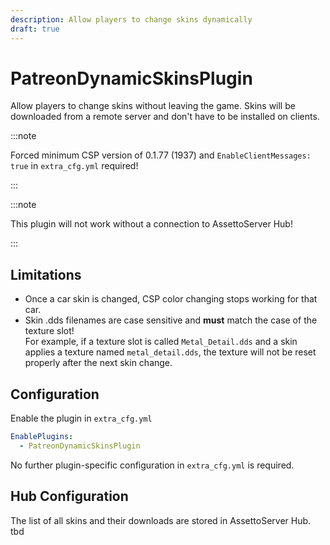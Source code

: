```yaml
---
description: Allow players to change skins dynamically
draft: true
---
```


# PatreonDynamicSkinsPlugin
Allow players to change skins without leaving the game. Skins will be downloaded from a remote server and don't have to be installed on clients.

:::note

Forced minimum CSP version of 0.1.77 (1937) and `EnableClientMessages: true` in `extra_cfg.yml` required!

:::

:::note

This plugin will not work without a connection to AssettoServer Hub!

:::

## Limitations
* Once a car skin is changed, CSP color changing stops working for that car.
* Skin .dds filenames are case sensitive and **must** match the case of the texture slot!  
  For example, if a texture slot is called `Metal_Detail.dds` and a skin applies a texture named `metal_detail.dds`, the texture will not be reset properly after the next skin change.

## Configuration
Enable the plugin in `extra_cfg.yml`
```yaml title="extra_cfg.yml"
EnablePlugins:
  - PatreonDynamicSkinsPlugin
```
No further plugin-specific configuration in `extra_cfg.yml` is required.

## Hub Configuration
The list of all skins and their downloads are stored in AssettoServer Hub.  
tbd
